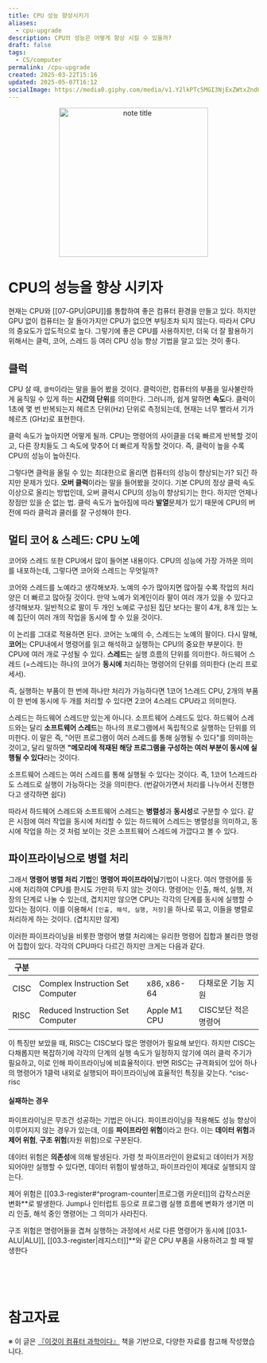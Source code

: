```yaml
---
title: CPU 성능 향상시키기
aliases:
  - cpu-upgrade
description: CPU의 성능은 어떻게 향상 시킬 수 있을까?
draft: false
tags:
  - CS/computer
permalink: /cpu-upgrade
created: 2025-03-22T15:16
updated: 2025-05-07T16:12
socialImage: https://media0.giphy.com/media/v1.Y2lkPTc5MGI3NjExZWtxZnd0MmpsbG1leHAzODU2M2hsc21pYjBhY3VzMzIzbDFxbzlxZCZlcD12MV9pbnRlcm5hbF9naWZfYnlfaWQmY3Q9Zw/5tvJS6ZZslR9nBYxUA/giphy.gif
---
```

<p align="center">
  <img src="https://media0.giphy.com/media/v1.Y2lkPTc5MGI3NjExZWtxZnd0MmpsbG1leHAzODU2M2hsc21pYjBhY3VzMzIzbDFxbzlxZCZlcD12MV9pbnRlcm5hbF9naWZfYnlfaWQmY3Q9Zw/5tvJS6ZZslR9nBYxUA/giphy.gif" alt="note title" width="300">
</p>

# CPU의 성능을 향상 시키자

현재는 CPU와 [[07-GPU|GPU]]를 통합하여 좋은 컴퓨터 환경을 만들고 있다. 하지만 GPU 없이 컴퓨터는 잘 돌아가지만 CPU가 없으면 부팅조차 되지 않는다. 따라서 CPU의 중요도가 압도적으로 높다. 그렇기에 좋은 CPU를 사용하지만, 더욱 더 잘 활용하기 위해서는 클럭, 코어, 스레드 등 여러 CPU 성능 향상 기법을 알고 있는 것이 좋다.

## 클럭

CPU 살 때, `클럭`이라는 말을 들어 봤을 것이다. 클럭이란, 컴퓨터의 부품을 일사불란하게 움직일 수 있게 하는 **시간의 단위**를 의미한다. 그러니까, 쉽게 말하면 **속도**다. 클럭이 1초에 몇 번 반복되는지 헤르츠 단위(Hz) 단위로 측정되는데, 현재는 너무 빨라서 기가 헤르츠 (GHz)로 표현한다.

클럭 속도가 높아지면 어떻게 될까. CPU는 명령어의 사이클을 더욱 빠르게 반복할 것이고, 다른 장치들도 그 속도에 맞추어 더 빠르게 작동할 것이다. 즉, 클럭이 높을 수록 CPU의 성능이 높아진다.

그렇다면 클럭을 올릴 수 있는 최대한으로 올리면 컴퓨터의 성능이 향상되는가? 되긴 하지만 문제가 있다. **오버 클럭**이라는 말을 들어봤을 것이다. 기본 CPU의 정상 클럭 속도 이상으로 올리는 방법인데, 오버 클럭시 CPU의 성능이 향상되기는 한다. 하지만 언제나 장점만 있을 순 없는 법. 클럭 속도가 높아짐에 따라 **발열**문제가 있기 때문에 CPU의 버전에 따라 클럭과 쿨러를 잘 구성해야 한다.

## 멀티 코어 & 스레드: CPU 노예

코어와 스레드 또한 CPU에서 많이 들어본 내용이다. CPU의 성능에 가장 가까운 의미를 내포하는데, 그렇다면 코어와 스레드는 무엇일까?

코어와 스레드를 노예라고 생각해보자. 노예의 수가 많아지면 많아질 수록 작업의 처리 양은 더 빠르고 많아질 것이다. 만약 노예가 외계인이라 팔이 여러 개가 있을 수 있다고 생각해보자. 일반적으로 팔이 두 개인 노예로 구성된 집단 보다는 팔이 4개, 8개 있는 노예 집단이 여러 개의 작업을 동시에 할 수 있을 것이다.

이 논리를 그대로 적용하면 된다. 코어는 노예의 수, 스레드는 노예의 팔이다. 다시 말해, **코어**는 CPU내에서 명령어를 읽고 해석하고 실행하는 CPU의 중요한 부분이다. 한 CPU에 여러 개로 구성될 수 있다. **스레드**는 실행 흐름의 단위를 의미한다. 하드웨어 스레드 (=스레드)는 하나의 코어가 **동시에** 처리하는 명령어의 단위를 의미한다 (논리 프로세서).

즉, 실행하는 부품이 한 번에 하나만 처리가 가능하다면 1코어 1스레드 CPU, 2개의 부품이 한 번에 동시에 두 개를 처리할 수 있다면 2코어 4스레드 CPU라고 의미한다.

스레드는 하드웨어 스레드만 있는게 아니다. 소프트웨어 스레드도 있다. 하드웨어 스레드와는 달리 **소프트웨어 스레드**는 하나의 프로그램에서 독립적으로 실행하는 단위를 의미한다. 이 말은 즉, "어떤 프로그램이 여러 스레드를 통해 실행될 수 있다"를 의미하는 것이고, 달리 말하면 **"메모리에 적재된 해당 프로그램을 구성하는 여러 부분이 동시에 실행될 수 있다**라는 것이다. 

소프트웨어 스레드는 여러 스레드를 통해 실행될 수 있다는 것이다. 즉, 1코어 1스레드라도 스레드로 실행이 가능하다는 것을 의미한다. (번갈아가면서 처리를 나누어서 진행한다고 생각하면 쉽다)

따라서 하드웨어 스레드와 소프트웨어 스레드는 **병렬성**과 **동시성**로 구분할 수 있다. 같은 시점에 여러 작업을 동시에 처리할 수 있는 하드웨어 스레드는 병렬성을 의미하고, 동시에 작업을 하는 것 처럼 보이는 것은 소프트웨어 스레드에 가깝다고 볼 수 있다.

## 파이프라이닝으로 병렬 처리

그래서 **명령어 병렬 처리 기법**인 **명령어 파이프라이닝**기법이 나온다. 여러 명령어를 동시에 처리하여 CPU를 한시도 가만히 두지 않는 것이다. 명령어는 인출, 해석, 실행, 저장의 단계로 나눌 수 있는데, 겹치지만 않으면 CPU는 각각의 단계를 동시에 실행할 수 있다는 점이다. 이를 이용해서 `[인출, 해석, 실행, 저장]`을 하나로 묶고, 이들을 병렬로 처리하게 하는 것이다. (겹치지만 않게)

이러한 파이프라이닝을 비롯한 명령어 병렬 처리에는 유리한 명령어 집합과 불리한 명령어 집합이 있다. 각각의 CPU마다 다르긴 하지만 크게는 다음과 같다. 

| 구분   |                                  |              |               |
| ---- | -------------------------------- | ------------ | ------------- |
| CISC | Complex Instruction Set Computer | x86, x86-64  | 다채로운 기능 지원    |
| RISC | Reduced Instruction Set Computer | Apple M1 CPU | CISC보단 적은 명령어 |

이 특징만 보았을 때, RISC는 CISC보다 많은 명령어가 필요해 보인다. 하지만 CISC는 다채롭지만 복잡하기에 각각의 단계의 실행 속도가 일정하지 않기에 여러 클럭 주기가 필요하고, 이로 인해 파이프라이닝에 비효율적이다. 반면 RISC는 규격화되어 있어 하나의 명령어가 1클럭 내외로 실행되어 파이프라이닝에 효율적인 특징을 갖는다. ^cisc-risc

#### 실패하는 경우

파이프라이닝은 무조건 성공하는 기법은 아니다. 파이프라이닝을 적용해도 성능 향상이 이루어지지 않는 경우가 있는데, 이를 **파이프라인 위험**이라고 한다. 이는 **데이터 위험**과 **제어 위험**, **구조 위험**(자원 위험)으로 구분된다.

데이터 위험은 **의존성**에 의해 발생된다. 가령 첫 파이프라인이 완료되고 데이터가 저장되어야만 실행할 수 있다면, 데이터 위험이 발생하고, 파이프라인이 제대로 실행되지 않는다. 

제어 위험은 [[03.3-register#^program-counter|프로그램 카운터]]의 갑작스러운 변화**로 발생한다. Jump나 인터럽트 등으로 프로그램 실행 흐름에 변화가 생기면 미리 인출, 해석 중인 명령어는 그 의미가 사라진다.

구조 위험은 명령어들을 겹쳐 실행하는 과정에서 서로 다른 명령어가 동시에 [[03.1-ALU|ALU]], [[03.3-register|레지스터]]**와 같은 CPU 부품을 사용하려고 할 때 발생한다

</br></br></br>
# 참고자료
※ 이 글은 [『이것이 컴퓨터 과학이다』](https://product.kyobobook.co.kr/detail/S000214014967) 책을 기반으로, 다양한 자료를 참고해 작성했습니다.